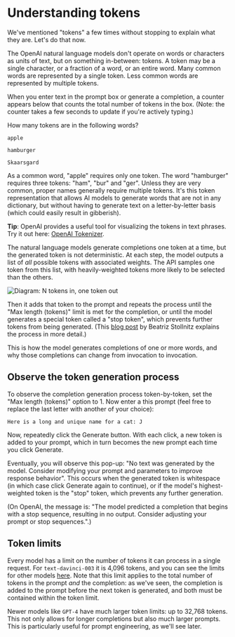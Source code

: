 
# Understanding tokens

We've mentioned "tokens" a few times without stopping to explain what they are. Let's do that now.

The OpenAI natural language models don't operate on words or characters as units of text, but on something in-between: tokens. A token may be a single character, or a fraction of a word, or an entire word. Many common words are represented by a single token. Less common words are represented by multiple tokens.

When you enter text in the prompt box or generate a completion, a counter appears below that counts the total number of tokens in the box. (Note: the counter takes a few seconds to update if you're actively typing.)

How many tokens are in the following words?

```
apple
```
```
hamburger
```
```
Skaarsgard
```

As a common word, "apple" requires only one token. The word "hamburger" requires three tokens: "ham", "bur" and "ger". Unless they are very common, proper names generally require multiple tokens. It's this token representation that allows AI models to generate words that are not in any dictionary, but without having to generate text on a letter-by-letter basis (which could easily result in gibberish).

**Tip**: OpenAI provides a useful tool for visualizing the tokens in text phrases. Try it out here: [OpenAI Tokenizer](https://platform.openai.com/tokenizer).

The natural language models generate completions one token at a time, but the generated token is not deterministic. At each step, the model outputs a list of *all* possible tokens with associated weights. The API samples one token from this list, with heavily-weighted tokens more likely to be selected than the others. 

![Diagram: N tokens in, one token out](https://bea.stollnitz.com/images/how-gpt-works/1-ntokens.png)

Then it adds that token to the prompt and repeats the process until the "Max length (tokens)" limit is met for the completion, or until the model generates a special token called a "stop token", which prevents further tokens from being generated. (This [blog post](https://bea.stollnitz.com/blog/how-gpt-works/) by Beatriz Stollnitz explains the process in more detail.)

This is how the model generates completions of one or more words, and why those completions can change from invocation to invocation.

## Observe the token generation process

To observe the completion generation process token-by-token, set the "Max length (tokens)" option to 1. Now enter a this prompt (feel free to replace the last letter with another of your choice):

    Here is a long and unique name for a cat: J

Now, repeatedly click the Generate button. With each click, a new token is added to your prompt, which in turn becomes the new prompt each time you click Generate.

Eventually, you will observe this pop-up: "No text was generated by the model. Consider modifying your prompt and parameters to improve response behavior". This occurs when the generated token is whitespace (in which case click Generate again to continue), or if the model's highest-weighted token is the "stop" token, which prevents any further generation. 

(On OpenAI, the message is: "The model predicted a completion that begins with a stop sequence, resulting in no output. Consider adjusting your prompt or stop sequences.".)

## Token limits

Every model has a limit on the number of tokens it can process in a single request. For `text-davinci-003` it is 4,096 tokens, and you can see the limits for other models [here](https://learn.microsoft.com/en-us/azure/cognitive-services/openai/concepts/models#gpt-3-models-1). Note that this limit applies to the total number of tokens in the prompt *and* the completion: as we've seen, the completion is added to the prompt before the next token is generated, and both must be contained within the token limit.

Newer models like `GPT-4` have much larger token limits: up to 32,768 tokens. This not only allows for longer completions but also much larger prompts. This is particularly useful for prompt engineering, as we'll see later.
